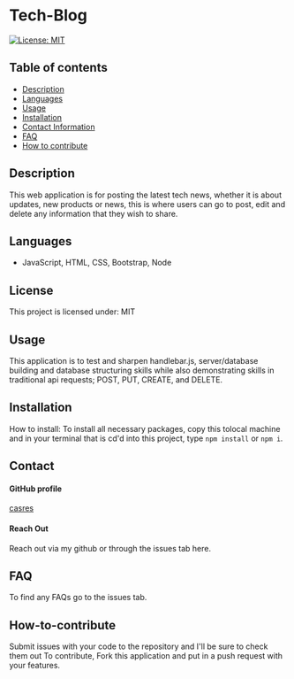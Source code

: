 
# **Tech-Blog**

[![License: MIT](https://img.shields.io/badge/License-MIT-yellow.svg)](https://opensource.org/licenses/MIT)

## **Table of contents**
- [Description](#Description)
- [Languages](#Languages) 
- [Usage](#Usage)
- [Installation](#Installation)
- [Contact Information](#Contact)
- [FAQ](#FAQ)
- [How to contribute](#How-to-contribute)

## **Description**
This web application is for posting the latest tech news, whether it is about updates, new products or news, this is where users can go to post, edit and delete any information that they wish to share. 

## **Languages**
-  JavaScript, HTML, CSS, Bootstrap, Node 


## **License**
This project is licensed under: MIT

## **Usage**
This application is to test and sharpen handlebar.js, server/database building and database structuring skills while also demonstrating skills in traditional api requests; POST, PUT, CREATE, and DELETE. 

## **Installation**

How to install: 
To install all necessary packages, copy this tolocal machine and in your terminal that is cd'd into this project, type ```npm install``` or ```npm i```.

## **Contact**

#### GitHub profile
[casres](https://github.com/casres)

#### Reach Out
Reach out via my github or through the issues tab here. 

## **FAQ**
To find any FAQs go to the issues tab. 

## **How-to-contribute**
Submit issues with your code to the repository and I'll be sure to check them out 
To contribute, Fork this application and put in a push request with your features. 
    